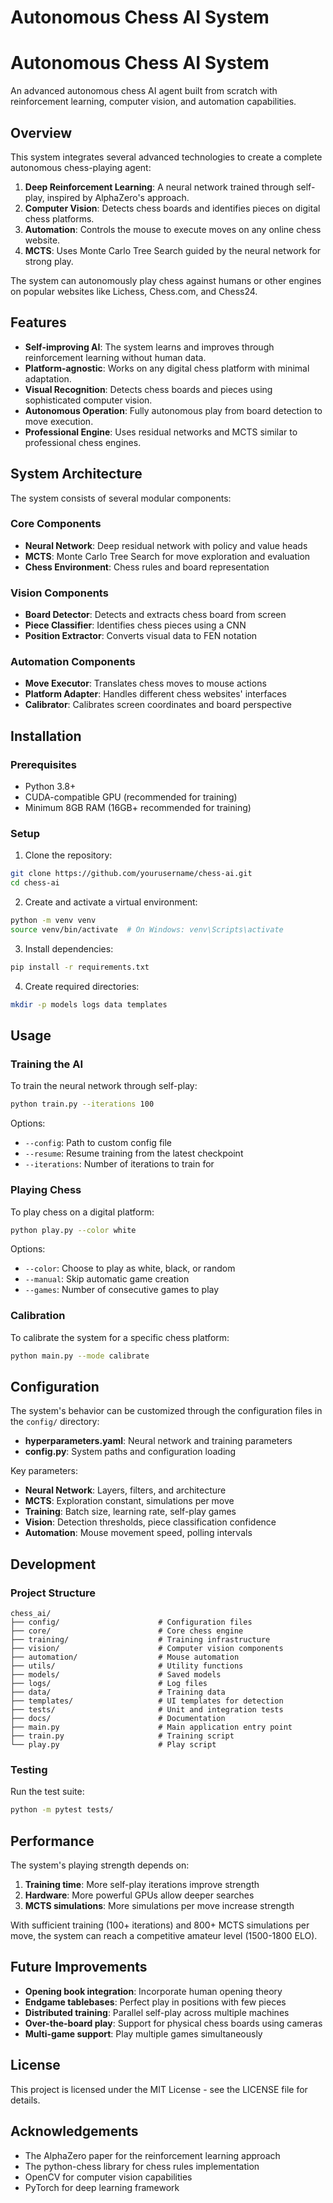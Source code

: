 # Autonomous Chess AI System

# Autonomous Chess AI System

An advanced autonomous chess AI agent built from scratch with reinforcement learning, computer vision, and automation capabilities.

## Overview

This system integrates several advanced technologies to create a complete autonomous chess-playing agent:

1. **Deep Reinforcement Learning**: A neural network trained through self-play, inspired by AlphaZero's approach.
2. **Computer Vision**: Detects chess boards and identifies pieces on digital chess platforms.
3. **Automation**: Controls the mouse to execute moves on any online chess website.
4. **MCTS**: Uses Monte Carlo Tree Search guided by the neural network for strong play.

The system can autonomously play chess against humans or other engines on popular websites like Lichess, Chess.com, and Chess24.

## Features

- **Self-improving AI**: The system learns and improves through reinforcement learning without human data.
- **Platform-agnostic**: Works on any digital chess platform with minimal adaptation.
- **Visual Recognition**: Detects chess boards and pieces using sophisticated computer vision.
- **Autonomous Operation**: Fully autonomous play from board detection to move execution.
- **Professional Engine**: Uses residual networks and MCTS similar to professional chess engines.

## System Architecture

The system consists of several modular components:

### Core Components

- **Neural Network**: Deep residual network with policy and value heads
- **MCTS**: Monte Carlo Tree Search for move exploration and evaluation
- **Chess Environment**: Chess rules and board representation

### Vision Components

- **Board Detector**: Detects and extracts chess board from screen
- **Piece Classifier**: Identifies chess pieces using a CNN
- **Position Extractor**: Converts visual data to FEN notation

### Automation Components

- **Move Executor**: Translates chess moves to mouse actions
- **Platform Adapter**: Handles different chess websites' interfaces
- **Calibrator**: Calibrates screen coordinates and board perspective

## Installation

### Prerequisites

- Python 3.8+
- CUDA-compatible GPU (recommended for training)
- Minimum 8GB RAM (16GB+ recommended for training)

### Setup

1. Clone the repository:

```bash
git clone https://github.com/yourusername/chess-ai.git
cd chess-ai
```

2. Create and activate a virtual environment:

```bash
python -m venv venv
source venv/bin/activate  # On Windows: venv\Scripts\activate
```

3. Install dependencies:

```bash
pip install -r requirements.txt
```

4. Create required directories:

```bash
mkdir -p models logs data templates
```

## Usage

### Training the AI

To train the neural network through self-play:

```bash
python train.py --iterations 100
```

Options:

- `--config`: Path to custom config file
- `--resume`: Resume training from the latest checkpoint
- `--iterations`: Number of iterations to train for

### Playing Chess

To play chess on a digital platform:

```bash
python play.py --color white
```

Options:

- `--color`: Choose to play as white, black, or random
- `--manual`: Skip automatic game creation
- `--games`: Number of consecutive games to play

### Calibration

To calibrate the system for a specific chess platform:

```bash
python main.py --mode calibrate
```

## Configuration

The system's behavior can be customized through the configuration files in the `config/` directory:

- **hyperparameters.yaml**: Neural network and training parameters
- **config.py**: System paths and configuration loading

Key parameters:

- **Neural Network**: Layers, filters, and architecture
- **MCTS**: Exploration constant, simulations per move
- **Training**: Batch size, learning rate, self-play games
- **Vision**: Detection thresholds, piece classification confidence
- **Automation**: Mouse movement speed, polling intervals

## Development

### Project Structure

```
chess_ai/
├── config/                      # Configuration files
├── core/                        # Core chess engine
├── training/                    # Training infrastructure
├── vision/                      # Computer vision components
├── automation/                  # Mouse automation
├── utils/                       # Utility functions
├── models/                      # Saved models
├── logs/                        # Log files
├── data/                        # Training data
├── templates/                   # UI templates for detection
├── tests/                       # Unit and integration tests
├── docs/                        # Documentation
├── main.py                      # Main application entry point
├── train.py                     # Training script
└── play.py                      # Play script
```

### Testing

Run the test suite:

```bash
python -m pytest tests/
```

## Performance

The system's playing strength depends on:

1. **Training time**: More self-play iterations improve strength
2. **Hardware**: More powerful GPUs allow deeper searches
3. **MCTS simulations**: More simulations per move increase strength

With sufficient training (100+ iterations) and 800+ MCTS simulations per move, the system can reach a competitive amateur level (1500-1800 ELO).

## Future Improvements

- **Opening book integration**: Incorporate human opening theory
- **Endgame tablebases**: Perfect play in positions with few pieces
- **Distributed training**: Parallel self-play across multiple machines
- **Over-the-board play**: Support for physical chess boards using cameras
- **Multi-game support**: Play multiple games simultaneously

## License

This project is licensed under the MIT License - see the LICENSE file for details.

## Acknowledgements

- The AlphaZero paper for the reinforcement learning approach
- The python-chess library for chess rules implementation
- OpenCV for computer vision capabilities
- PyTorch for deep learning framework
